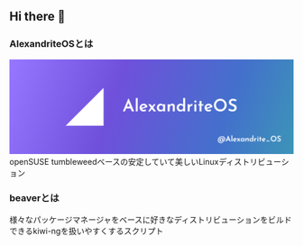 ## Hi there 👋
### AlexandriteOSとは
![image](img/Alexandrite.png) <br>
 openSUSE tumbleweedベースの安定していて美しいLinuxディストリビューション
 
### beaverとは
様々なパッケージマネージャをベースに好きなディストリビューションをビルドできるkiwi-ngを扱いやすくするスクリプト
